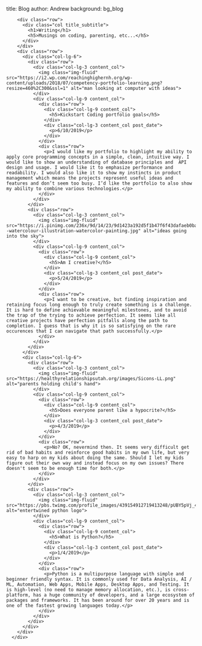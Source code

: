 title: Blog
author: Andrew
background: bg_blog

<div class="content bg-light rounded left_border">
        <div class="postion-relative icon_container">
          <i class="fas fa-pen fa-2x circle-icon pen_icon position-relative colorful"></i>
        </div>


        <div class="row">
          <div class="col title_subtitle">
            <h1>Writing</h1>
            <h5>Musings on coding, parenting, etc...</h5>
          </div>
        </div>
        <div class="row">
          <div class="col-lg-6">
            <div class="row">
              <div class="col-lg-3 content_col">
                <img class="img-fluid" src="https://i2.wp.com/reachinghighernh.org/wp-content/uploads/2018/07/competency-portfolio-learning.png?resize=460%2C300&ssl=1" alt="man looking at computer with ideas">
              </div>
              <div class="col-lg-9 content_col">
                <div class="row">
                  <div class="col-lg-9 content_col">
                    <h5>Kickstart Coding portfolio goals</h5>
                  </div>
                  <div class="col-lg-3 content_col post_date">
                    <p>6/10/2019</p>
                  </div>
                </div>
                <div class="row">
                  <p>I would like my portfolio to highlight my ability to apply core programming concepts in a simple, clean, intuitive way. I would like to show an understanding of database principles and  API design and usage. I would like it to emphasize performance and readability. I would also like it to show my instincts in product management which means the projects represent useful ideas and features and don’t seem too busy. I’d like the portfolio to also show my ability to combine various technologies.</p>
                </div>
              </div>
            </div>
            <div class="row">
              <div class="col-lg-3 content_col">
                <img class="img-fluid" src="https://i.pinimg.com/236x/9d/14/23/9d1423a192d5f1b47f6f43dafaeb0ba3--watercolour-illustration-watercolor-painting.jpg" alt="ideas going into the sky">
              </div>
              <div class="col-lg-9 content_col">
                <div class="row">
                  <div class="col-lg-9 content_col">
                    <h5>Am I creative?</h5>
                  </div>
                  <div class="col-lg-3 content_col post_date">
                    <p>5/24/2019</p>
                  </div>
                </div>
                <div class="row">
                  <p>I want to be creative, but finding inspiration and retaining focus long enough to truly create something is a challenge. It is hard to define achievable meaningful milestones, and to avoid the trap of the trying to achieve perfection. It seems like all creative projects have perfection pitfalls along the path to completion. I guess that is why it is so satisfying on the rare occurences that I can navigate that path successfully.</p>
                </div>
              </div>
            </div>                      
          </div>
          <div class="col-lg-6">
            <div class="row">
              <div class="col-lg-3 content_col">
                <img class="img-fluid" src="https://healthyrelationshipsutah.org/images/Sicons-LL.png" alt="parents holding child's hand">
              </div>
              <div class="col-lg-9 content_col">
                <div class="row">
                  <div class="col-lg-9 content_col">
                    <h5>Does everyone parent like a hypocrite?</h5>
                  </div>
                  <div class="col-lg-3 content_col post_date">
                    <p>4/3/2019</p>
                  </div>
                </div>
                <div class="row">
                  <p>No? OK, nevermind then. It seems very difficult get rid of bad habits and reinforce good habits in my own life, but very easy to harp on my kids about doing the same. Should I let my kids figure out their own way and instead focus on my own issues? There doesn't seem to be enough time for both.</p>
                </div>
              </div>
            </div>
            <div class="row">
              <div class="col-lg-3 content_col">
                <img class="img-fluid" src="https://pbs.twimg.com/profile_images/439154912719413248/pUBY5pVj_400x400.png" alt="entertwined python logo">
              </div>
              <div class="col-lg-9 content_col">
                <div class="row">
                  <div class="col-lg-9 content_col">
                    <h5>What is Python?</h5>
                  </div>
                  <div class="col-lg-3 content_col post_date">
                    <p>1/4/2019</p>
                  </div>
                </div>
                <div class="row">
                  <p>Python is a multipurpose language with simple and beginner friendly syntax. It is commonly used for Data Analysis, AI / ML, Automation, Web Apps, Mobile Apps, Desktop Apps, and Testing. It is high-level (no need to manage memory allocation, etc.), is cross-platform, has a huge community of developers, and a large ecosystem of packages and frameworks. It has been around for over 20 years and is one of the fastest growing languages today.</p>
                </div>
              </div>
            </div>          
          </div>
        </div>
      </div>
